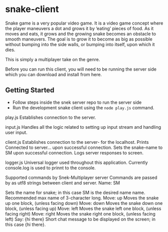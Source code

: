 # snake-client

Snake game is a very popular video game. It is a video game concept where the player maneuvers a dot and grows it by ‘eating’ pieces of food. As it moves and eats, it grows and the growing snake becomes an obstacle to smooth maneuvers. The goal is to grow it to become as big as possible without bumping into the side walls, or bumping into itself, upon which it dies.

This is simply a multiplayer take on the genre.

Before you can run this client, you will need to be running the server side which you can download and install from here. 

## Getting Started

- Follow steps inside the snek server repo to run the server side
- Run the development snake client using the `node play.js` command.

play.js
Establishes connection to the server.

input.js
Handles all the logic related to setting up input stream and handling user input.

client.js
Establishes connection to the server- for the localhost. Prints Connected to server... upon successful connection. Sets the snake-name to SM upon successful connection. Logs server responses to screen.

logger.js
Universal logger used throughout this application. Currently console.log is used to prinnt to the console.


Supported commands by Snek-Multiplayer server
Commands are passed by as utf8 strings between client and server. Name: SM

Sets the name for snake; in this case SM is the desired name name.
Recommended max name of 3-character long. Move: up
Moves the snake up one block, (unless facing down) Move: down
Moves the snake down one block, (unless facing up) Move: left
Moves the snake left one block, (unless facing right) Move: right
Moves the snake right one block, (unless facing left) Say: {hi there}
Short chat message to be displayed on the screen; in this case {hi there}.